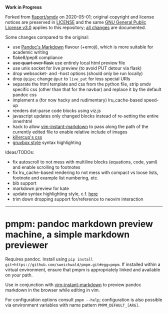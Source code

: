 **Work in Progress**

Forked from [flaport/smdv][forkedfrom] on 2020-05-01;
original copyright and license notices are preserved in [LICENSE](LICENSE) and the same [GNU General Public License v3.0][gpl3] applies to this repository;
[all changes][changes] are documented.

Some changes compared to the original:

* use [Pandoc's Markdown][pandocmarkdown] flavour (+emoji), which is more suitable for academic writing
* flake8/pep8 compliance
* ~~use quart over flask~~ use entirely local html preview file
* use unix socket for live preview (to avoid PUT detour via flask)
* drop websocket- and -host options (should only be run locally)
* drop `@pipe`; change `@put` to `live_put` for less special URIs
* separate the html template and css from the python file, strip smdv specific css (other than that for the navbar) and replace it by the default pandoc css
* implement a (for now hacky and rudimentary) lru_cache-based speed-up
* renders dot-parse code blocks using viz.js
* javascript updates only changed blocks instead of re-setting the entire innerhtml
* hack to allow [vim-instant-markdown][vim] to pass along the path of the currently edited file to enable relative include of images
* [killercup's css](https://gist.github.com/killercup/5917178)
* [gruvbox style](https://www.jonashietala.se/blog/2015/08/04/gruvbox_syntax_highlighting_for_pandoc/) syntax highlighting

Ideas/TODOs:

* fix autoscroll to not mess with multiline blocks (equations, code, yaml) and enable scrolling to footnotes
* fix lru_cache-based rendering to not mess with compact vs loose lists, footnote and example list numbering, etc.
* bib support
* markdown preview for kate
* update syntax highlighting style, c.f. [here](https://www.jonashietala.se/blog/2019/01/25/site_restyle_and_update/#changes-to-code-display)
* trim down dropping support for/reference to neovim interaction



---



# pmpm: pandoc markdown preview machine, a simple markdown previewer

Requires pandoc.
Install using `pip install git+https://github.com/sweichwald/pmpm.git#egg=pmpm`.
If installed within a virtual environment, ensure that pmpm is appropriately linked and available on your path.

Use in conjunction with [vim-instant-markdown][vim] to preview pandoc markdown in the browser while editing in vim.

For configuration options consult `pmpm --help`; configuration is also possible via environment variables with name pattern `PMPM_DEFAULT_[ARG]`.



[changes]: https://github.com/flaport/smdv/compare/9ea3657...sweichwald:master
[forkedfrom]: https://github.com/flaport/smdv/tree/9ea36575eef5993624ffefa682083c792e645a3f
[gpl3]: https://www.gnu.org/licenses/gpl-3.0.html
[pandocmarkdown]: https://pandoc.org/MANUAL.html#pandocs-markdown
[vim]: https://github.com/sweichwald/vim-instant-markdown
